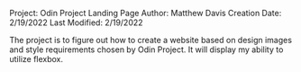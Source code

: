 Project:        Odin Project Landing Page
Author:         Matthew Davis
Creation Date:  2/19/2022
Last Modified:  2/19/2022

The project is to figure out how to create a website 
based on design images and style requirements chosen
by Odin Project. It will display my ability to utilize 
flexbox.